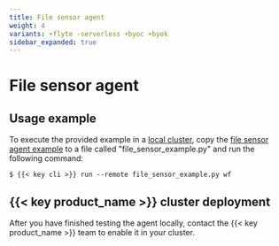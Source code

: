 ```yaml
---
title: File sensor agent
weight: 4
variants: +flyte -serverless +byoc +byok
sidebar_expanded: true
---
```


# File sensor agent

## Usage example

To execute the provided example in a [local cluster](../../../development-cycle/running-in-a-local-cluster),
copy the [file sensor agent example](./file-sensor-agent-example) to a file called "file_sensor_example.py" and run the following command:

```shell
$ {{< key cli >}} run --remote file_sensor_example.py wf
```

## {{< key product_name >}} cluster deployment

After you have finished testing the agent locally, contact the {{< key product_name >}} team to enable it in your cluster.
